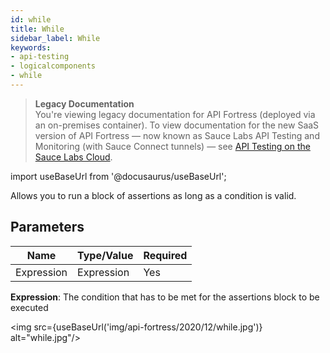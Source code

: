 ```yaml
---
id: while
title: While
sidebar_label: While
keywords:
- api-testing
- logicalcomponents
- while
---
```


<head>
  <meta name="robots" content="noindex" />
</head>

> **Legacy Documentation**<br/>You're viewing legacy documentation for API Fortress (deployed via an on-premises container). To view documentation for the new SaaS version of API Fortress &#8212; now known as Sauce Labs API Testing and Monitoring (with Sauce Connect tunnels) &#8212; see [API Testing on the Sauce Labs Cloud](/api-testing/).

import useBaseUrl from '@docusaurus/useBaseUrl';

Allows you to run a block of assertions as long as a condition is valid.

## Parameters

| **Name**   | **Type/Value** | **Required** |
| ---------- | -------------- | ------------ |
| Expression | Expression     | Yes          |

**Expression**: The condition that has to be met for the assertions block to be executed

<img src={useBaseUrl('img/api-fortress/2020/12/while.jpg')} alt="while.jpg"/>
